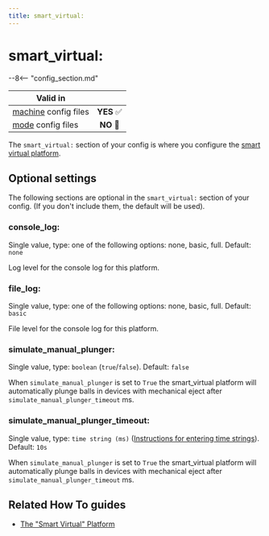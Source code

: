 ```yaml
---
title: smart_virtual:
---
```


# smart_virtual:


--8<-- "config_section.md"

| Valid in | |
|-----|:----:|
|[machine](instructions/machine_config.md) config files |**YES** :white_check_mark:|
|[mode](instructions/mode_config.md) config files|**NO** :no_entry_sign:|

The `smart_virtual:` section of your config is where you configure the
[smart virtual platform](../hardware/virtual/smart_virtual.md).

## Optional settings

The following sections are optional in the `smart_virtual:` section of
your config. (If you don't include them, the default will be used).

### console_log:

Single value, type: one of the following options: none, basic, full.
Default: `none`

Log level for the console log for this platform.

### file_log:

Single value, type: one of the following options: none, basic, full.
Default: `basic`

File level for the console log for this platform.

### simulate_manual_plunger:

Single value, type: `boolean` (`true`/`false`). Default: `false`

When `simulate_manual_plunger` is set to `True` the smart_virtual
platform will automatically plunge balls in devices with mechanical
eject after `simulate_manual_plunger_timeout` ms.

### simulate_manual_plunger_timeout:

Single value, type: `time string (ms)`
([Instructions for entering time strings](instructions/time_strings.md)). Default: `10s`

When `simulate_manual_plunger` is set to `True` the smart_virtual
platform will automatically plunge balls in devices with mechanical
eject after `simulate_manual_plunger_timeout` ms.

## Related How To guides

* [The "Smart Virtual" Platform](../hardware/virtual/smart_virtual.md)
